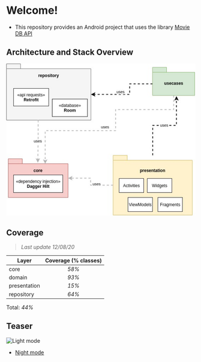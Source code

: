 # Welcome!

- This repository provides an Android project that uses the library  [Movie DB API](https://www.themoviedb.org)

## Architecture and Stack Overview

![Architecture](img/architecture.jpg)

## Coverage 

> _Last update 12/08/20_

| Layer                | Coverage (% classes)      |
|----------------------|:-------------------------:|
| core                 | _58%_                     |
| domain               | _93%_                     |
| presentation         | _15%_                     |
| repository           | _64%_                     |

Total: _44%_

## Teaser

![Light mode](img/teaser.gif)

- [Night mode](img/dark-theme-support.gif)

